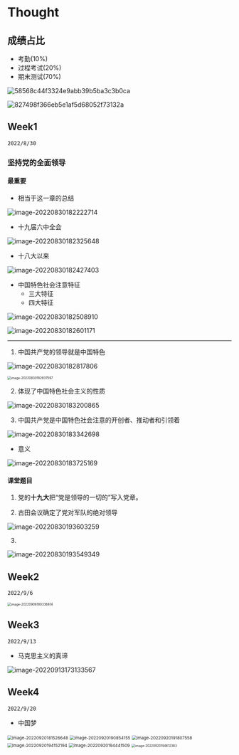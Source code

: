 #  Thought

## 成绩占比

* 考勤(10%) 
* 过程考试(20%)
* 期末测试(70%)

![58568c44f3324e9abb39b5ba3c3b0ca](https://gitee.com/lynbz1018/image/raw/master/img/20220825140458.jpg)



![827498f366eb5e1af5d68052f73132a](https://gitee.com/lynbz1018/image/raw/master/img/20220825140506.jpg)



## Week1

`2022/8/30`



### 坚持党的全面领导

#### 最重要

* 相当于这一章的总结

![image-20220830182222714](https://gitee.com/lynbz1018/image/raw/master/img/20220830182224.png)

* 十九届六中全会

![image-20220830182325648](https://gitee.com/lynbz1018/image/raw/master/img/20220830182326.png)

* 十八大以来

![image-20220830182427403](https://gitee.com/lynbz1018/image/raw/master/img/20220830182428.png)

* 中国特色社会注意特征
  * 三大特征 
  * 四大特征

![image-20220830182508910](https://gitee.com/lynbz1018/image/raw/master/img/20220830182510.png)

![image-20220830182601171](https://gitee.com/lynbz1018/image/raw/master/img/20220830182602.png)



*****

1. 中国共产党的领导就是中国特色

![image-20220830182817806](https://gitee.com/lynbz1018/image/raw/master/img/20220830182818.png)



<img src="https://gitee.com/lynbz1018/image/raw/master/img/20220830182838.png" alt="image-20220830182837597" style="zoom:50%;" />

2. 体现了中国特色社会主义的性质

![image-20220830183200865](https://gitee.com/lynbz1018/image/raw/master/img/20220830183201.png)

3. 中国共产党是中国特色社会注意的开创者、推动者和引领着

![image-20220830183342698](https://gitee.com/lynbz1018/image/raw/master/img/20220830183343.png)



* 意义

![image-20220830183725169](https://gitee.com/lynbz1018/image/raw/master/img/20220830183726.png)





#### 课堂题目

1. 党的**十九大**把“党是领导的一切的”写入党章。

2. 古田会议确定了党对军队的绝对领导

![image-20220830193603259](https://gitee.com/lynbz1018/image/raw/master/img/20220830193604.png)

3. 

![image-20220830193549349](https://gitee.com/lynbz1018/image/raw/master/img/20220830193550.png)





## Week2

`2022/9/6`



<img src="C:%5CUsers%5Clyn95%5CAppData%5CRoaming%5CTypora%5Ctypora-user-images%5Cimage-20220906180336814.png" alt="image-20220906180336814" style="zoom:50%;" />





## Week3

`2022/9/13`

* 马克思主义的真谛

![image-20220913173133567](https://gitee.com/lynbz1018/image/raw/master/img/20220913173134.png)



## Week4

`2022/9/20`

* 中国梦

<img src="https://gitee.com/lynbz1018/image/raw/master/img/20220920181527.png" alt="image-20220920181526648" style="zoom:67%;" />

<img src="C:%5CUsers%5Clyn95%5CAppData%5CRoaming%5CTypora%5Ctypora-user-images%5Cimage-20220920190854155.png" alt="image-20220920190854155" style="zoom: 67%;" />

<img src="https://gitee.com/lynbz1018/image/raw/master/img/20220920191808.png" alt="image-20220920191807558" style="zoom:67%;" />

<img src="https://gitee.com/lynbz1018/image/raw/master/img/20220920194153.png" alt="image-20220920194152194" style="zoom:67%;" />

<img src="C:%5CUsers%5Clyn95%5CAppData%5CRoaming%5CTypora%5Ctypora-user-images%5Cimage-20220920194441509.png" alt="image-20220920194441509" style="zoom:67%;" />



<img src="C:%5CUsers%5Clyn95%5CAppData%5CRoaming%5CTypora%5Ctypora-user-images%5Cimage-20220920194612383.png" alt="image-20220920194612383" style="zoom:50%;" />